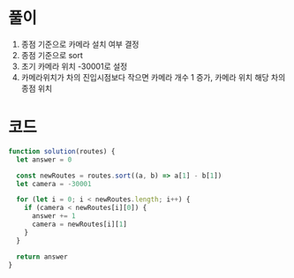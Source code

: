 # 풀이

1. 종점 기준으로 카메라 설치 여부 결정
2. 종점 기준으로 sort
3. 초기 카메라 위치 -30001로 설정
4. 카메라위치가 차의 진입시점보다 작으면 카메라 개수 1 증가, 카메라 위치 해당 차의 종점 위치

# 코드

```js
function solution(routes) {
  let answer = 0

  const newRoutes = routes.sort((a, b) => a[1] - b[1])
  let camera = -30001

  for (let i = 0; i < newRoutes.length; i++) {
    if (camera < newRoutes[i][0]) {
      answer += 1
      camera = newRoutes[i][1]
    }
  }

  return answer
}
```
